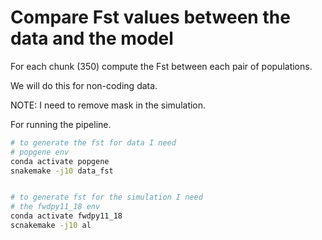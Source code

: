 # Compare Fst values between the data and the model


For each chunk (350) compute the Fst between each pair of
populations.

We will do this for non-coding data.

NOTE: I need to remove mask in the simulation.

For running the pipeline.

```bash
# to generate the fst for data I need
# popgene env
conda activate popgene
snakemake -j10 data_fst


# to generate fst for the simulation I need
# the fwdpy11_18 env
conda activate fwdpy11_18
scnakemake -j10 al

```
